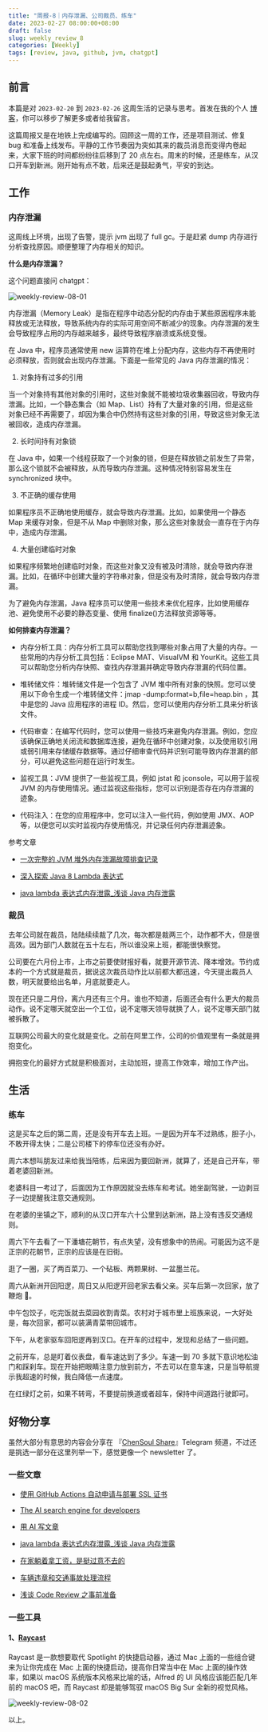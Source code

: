 ```yaml
---
title: "周报-8｜内存泄漏、公司裁员、练车"
date: 2023-02-27 08:00:00+08:00
draft: false
slug: weekly_review_8
categories: [Weekly]
tags: [review, java, github, jvm, chatgpt]
---
```


## 前言

本篇是对 `2023-02-20` 到 `2023-02-26` 这周生活的记录与思考。首发在我的个人 [博客](https://blog.chensoul.com/)，你可以移步了解更多或者给我留言。

这篇周报又是在地铁上完成编写的。回顾这一周的工作，还是项目测试、修复 bug 和准备上线发布。平静的工作节奏因为突如其来的裁员消息而变得内卷起来，大家下班的时间都纷纷往后移到了 20 点左右。周末的时候，还是练车，从汉口开车到新洲。刚开始有点不敢，后来还是鼓起勇气，平安的到达。

## 工作

### 内存泄漏

这周线上环境，出现了告警，提示 jvm 出现了 full gc。于是赶紧 dump 内存进行分析查找原因。顺便整理了内存相关的知识。

**什么是内存泄漏？**

这个问题直接问 chatgpt：

![weekly-review-08-01](http://chensoul.oss-cn-hangzhou.aliyuncs.com/images/weekly-review-08-01.png)

内存泄漏（Memory Leak）是指在程序中动态分配的内存由于某些原因程序未能释放或无法释放，导致系统内存的实际可用空间不断减少的现象。内存泄漏的发生会导致程序占用的内存越来越多，最终导致程序崩溃或系统变慢。

在 Java 中，程序员通常使用 new 运算符在堆上分配内存，这些内存不再使用时必须释放，否则就会出现内存泄漏。下面是一些常见的 Java 内存泄漏的情况：

1. 对象持有过多的引用

当一个对象持有其他对象的引用时，这些对象就不能被垃圾收集器回收，导致内存泄漏。比如，一个静态集合（如 Map、List）持有了大量对象的引用，但是这些对象已经不再需要了，却因为集合中仍然持有这些对象的引用，导致这些对象无法被回收，造成内存泄漏。

2. 长时间持有对象锁

在 Java 中，如果一个线程获取了一个对象的锁，但是在释放锁之前发生了异常，那么这个锁就不会被释放，从而导致内存泄漏。这种情况特别容易发生在 synchronized 块中。

3. 不正确的缓存使用

如果程序员不正确地使用缓存，就会导致内存泄漏。比如，如果使用一个静态 Map 来缓存对象，但是不从 Map 中删除对象，那么这些对象就会一直存在于内存中，造成内存泄漏。

4. 大量创建临时对象

如果程序频繁地创建临时对象，而这些对象又没有被及时清除，就会导致内存泄漏。比如，在循环中创建大量的字符串对象，但是没有及时清除，就会导致内存泄漏。

为了避免内存泄漏，Java 程序员可以使用一些技术来优化程序，比如使用缓存池、避免使用不必要的静态变量、使用 finalize()方法释放资源等等。

**如何排查内存泄漏？**

- 内存分析工具：内存分析工具可以帮助您找到哪些对象占用了大量的内存。一些常用的内存分析工具包括：Eclipse MAT、VisualVM 和 YourKit。这些工具可以帮助您分析内存快照、查找内存泄漏并确定导致内存泄漏的代码位置。

- 堆转储文件：堆转储文件是一个包含了 JVM 堆中所有对象的快照。您可以使用以下命令生成一个堆转储文件：jmap -dump:format=b,file=heap.bin <PID>，其中<PID>是您的 Java 应用程序的进程 ID。然后，您可以使用内存分析工具来分析该文件。

- 代码审查：在编写代码时，您可以使用一些技巧来避免内存泄漏。例如，您应该确保正确地关闭流和数据库连接，避免在循环中创建对象，以及使用软引用或弱引用来存储缓存数据等。通过仔细审查代码并识别可能导致内存泄漏的部分，可以避免这些问题在运行时发生。

- 监视工具：JVM 提供了一些监视工具，例如 jstat 和 jconsole，可以用于监视 JVM 的内存使用情况。通过监视这些指标，您可以识别是否存在内存泄漏的迹象。

- 代码注入：在您的应用程序中，您可以注入一些代码，例如使用 JMX、AOP 等，以便您可以实时监视内存使用情况，并记录任何内存泄漏迹象。

参考文章

- [一次完整的 JVM 堆外内存泄漏故障排查记录](https://www.cnblogs.com/rude3knife/p/13570423.html)

- [深入探索 Java 8 Lambda 表达式](https://droidyue.com/blog/2015/11/28/article-java-8-lambdas-a-peek-under-the-hood)

- [java lambda 表达式内存泄露\_浅谈 Java 内存泄露](https://blog.csdn.net/weixin_34722015/article/details/114815917)

### 裁员

去年公司就在裁员，陆陆续续裁了几次，每次都是裁两三个，动作都不大，但是很高效。因为部门人数就在五十左右，所以谁没来上班，都能很快察觉。

公司要在六月份上市，上市之前要使财报好看，就要开源节流、降本增效。节约成本的一个方式就是裁员，据说这次裁员动作比以前都大都迅速，今天提出裁员人数，明天就要给出名单，月底就要走人。

现在还只是二月份，离六月还有三个月。谁也不知道，后面还会有什么更大的裁员动作。说不定哪天就空出一个工位，说不定哪天领导就换了人，说不定哪天部门就被拆散了。

互联网公司最大的变化就是变化。之前在阿里工作，公司的价值观里有一条就是拥抱变化。

拥抱变化的最好方式就是积极面对，主动加班，提高工作效率，增加工作产出。

## 生活

### 练车

这是买车之后的第二周，还是没有开车去上班。一是因为开车不过熟练，胆子小，不敢开得太快；二是公司楼下的停车位还没有办好。

周六本想叫朋友过来给我当陪练，后来因为要回新洲，就算了，还是自己开车，带着老婆回新洲。

老婆科目一考过了，后面因为工作原因就没去练车和考试。她坐副驾驶，一边剥豆子一边提醒我注意交通规则。

在老婆的坐镇之下，顺利的从汉口开车六十公里到达新洲，路上没有违反交通规则。

周六下午去看了一下潘塘花朝节，有点失望，没有想象中的热闹。可能因为这不是正宗的花朝节，正宗的应该是在旧街。

逛了一圈，买了两百菜刀、一个砧板、两颗果树、一盆墨兰花。

周六从新洲开回阳逻，周日又从阳逻开回老家去看父亲。买车后第一次回家，放了鞭炮 🧨。

中午包饺子，吃完饭就去菜园收割青菜。农村对于城市里上班族来说，一大好处是，每次回家，都可以装满青菜带回城市。

下午，从老家驱车回阳逻再到汉口。在开车的过程中，发现和总结了一些问题。

之前开车，总是盯着仪表盘，看车速达到了多少。车速一到 70 多就下意识地松油门和踩刹车。现在开始把眼睛注意力放到前方，不去可以在意车速，只是当导航提示我超速的时候，我白降低一点速度。

在红绿灯之前，如果不转弯，不要提前换道或者超车，保持中间道路行驶即可。

## 好物分享

虽然大部分有意思的内容会分享在 『[ChenSoul Share](https://t.me/chensoul_share)』Telegram 频道，不过还是挑选一部分在这里列举一下，感觉更像一个 newsletter 了。

### 一些文章

- [使用 GitHub Actions 自动申请与部署 SSL 证书](https://blog.baoshuo.ren/post/actions-ssl-cert/)

- [The AI search engine for developers](https://phind.com/)

- [用 AI 写文章](https://magickpen.com/)

- [java lambda 表达式内存泄露\_浅谈 Java 内存泄露](https://blog.csdn.net/weixin_34722015/article/details/114815917)

- [在家躺着拿工资，是挺过意不去的](https://kenengba.com/post/3769.html)

- [车辆违章和交通事故处理流程](https://blog.mikeoperfect.com/posts/11517/)

- [浅谈 Code Review 之事前准备](https://blog.alswl.com/2020/03/before-code-review/)

### 一些工具

#### 1、[Raycast](https://www.raycast.com/)

Raycast 是一款想要取代 Spotlight 的快捷启动器，通过 Mac 上面的一些组合键来为让你完成在 Mac 上面的快捷启动，提高你日常当中在 Mac 上面的操作效率，如果以 macOS 系统版本风格来比喻的话，Alfred 的 UI 风格应该能匹配几年前的 macOS 吧，而 Raycast 却是能够驾驭 macOS Big Sur 全新的视觉风格。

![weekly-review-08-02](http://chensoul.oss-cn-hangzhou.aliyuncs.com/images/weekly-review-08-02.png)

以上。
